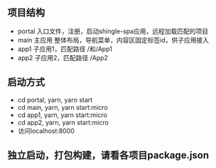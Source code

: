 ## 项目结构
- portal 入口文件，注册，启动shingle-spa应用，远程加载匹配的项目
- main 主应用 整体布局，导航菜单，内容区固定标签id，供子应用接入
- app1 子应用1，匹配路径 /和/App1
- app2 子应用2，匹配路径 /App2

## 启动方式
- cd portal, yarn, yarn start
- cd main, yarn, yarn start:micro
- cd app1, yarn, yarn start:micro
- cd app2, yarn, yarn start:micro
- 访问localhost:8000

## 独立启动，打包构建，请看各项目package.json
